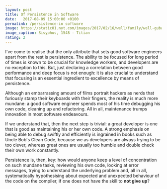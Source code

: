 ```yaml
---
layout: post
title: Of Persistence in Software
date:   2017-08-09 15:00:00 +0100
permalink: /persistence-in software
image: https://static01.nyt.com/images/2017/02/16/well/family/well-gubar-sisyphus/well-gubar-sisyphus-superJumbo.jpg
image_caption: Sisyphus, 1548 - Titian
rating: 2
---
```

I've come to realise that the only attribute that sets good software engineers apart from the rest is persistence. The ability to be focused for long period of times is known to be crucial for knowledge workers, and developers are no exception to this. But, just declaring a correlation between good performance and deep focus is not enough: it is also crucial to understand that focusing is an essential ingredient to excellence by means of persistence.

Although an embarrassing amount of films portrait hackers as nerds that furiously stamp their keyboards with their fingers, the reality is much more mundane: a good software engineer spends most of his time debugging his own code, cleaning up and refactoring. All in all, maintenance trumps innovation in most software endeavours.

If we understand that, then the next step is trivial: a great developer is one that is good as maintaining his or her own code. A strong emphasis on being able to debug swiftly and efficiently is ingrained in books such as Uncle Bob's Clean Code, because we as developers are always trying to be too clever, whereas great ones are usually too humble and double check their own work constantly.

Persistence is, then, key: how would anyone keep a level of concentration on such mundane tasks, reviewing his own code, looking at error messages, trying to understand the underlying problem and, all in all, systematically hypothesising about expected and unexpected behaviour of the code on the compiler, if one does not have the skill to __not give up__?
